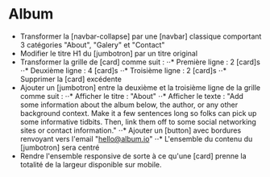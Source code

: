 # Album
* Transformer la [navbar-collapse] par une [navbar] classique comportant 3 catégories "About", "Galery" et "Contact"
* Modifier le titre H1 du [jumbotron] par un titre original
* Transformer la grille de [card] comme suit :
⋅⋅* Première ligne : 2 [card]s
⋅⋅* Deuxième ligne : 4 [card]s
⋅⋅* Troisième ligne : 2 [card]s
⋅⋅* Supprimer la [card] excédente 
* Ajouter un [jumbotron] entre la deuxième et la troisième ligne de la grille comme suit :
⋅⋅* Afficher le titre : "About"
⋅⋅* Afficher le texte :  "Add some information about the album below, the author, or any other background context. Make it a few sentences long so folks can pick up some informative tidbits. Then, link them off to some social networking sites or contact information."
⋅⋅* Ajouter un [button] avec bordures renvoyant vers l'email "hello@album.io"
⋅⋅* L'ensemble du contenu du [jumbotron] sera centré
* Rendre l'ensemble responsive de sorte à ce qu'une [card] prenne la totalité de la largeur disponible sur mobile.
